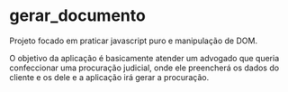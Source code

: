 # gerar_documento

Projeto focado em praticar javascript puro e manipulação de DOM. 

O objetivo da aplicação é basicamente atender um advogado que queria confeccionar uma procuração judicial, onde ele preencherá os dados do cliente e os dele e a aplicação irá gerar a procuração.
